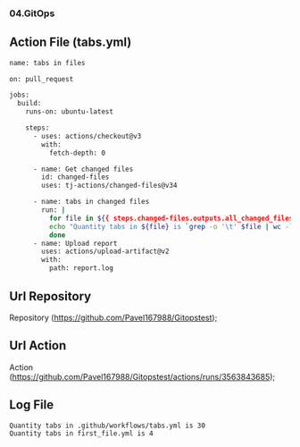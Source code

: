 ### 04.GitOps

## Action File (tabs.yml)
```bash
name: tabs in files

on: pull_request

jobs:
  build:
    runs-on: ubuntu-latest

    steps:
      - uses: actions/checkout@v3
        with:
          fetch-depth: 0

      - name: Get changed files
        id: changed-files
        uses: tj-actions/changed-files@v34

      - name: tabs in changed files
        run: |
          for file in ${{ steps.changed-files.outputs.all_changed_files }}; do
          echo "Quantity tabs in ${file} is `grep -o '\t' $file | wc -l`" >> report.log 2>&1
          done
      - name: Upload report
        uses: actions/upload-artifact@v2
        with:
          path: report.log
  ```



## Url Repository

Repository (https://github.com/Pavel167988/Gitopstest);

## Url Action

Action (https://github.com/Pavel167988/Gitopstest/actions/runs/3563843685);




## Log File
```bash
Quantity tabs in .github/workflows/tabs.yml is 30
Quantity tabs in first_file.yml is 4
```
















